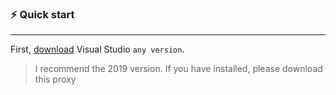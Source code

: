 ### ⚡️ Quick start

<hr>

First, [download](https://visualstudio.microsoft.com/downloads/) Visual Studio `any version`.

> I recommend the 2019 version.
> If you have installed, please download this proxy
